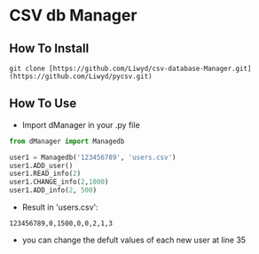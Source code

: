 # CSV db Manager
## How To Install
```
git clone [https://github.com/Liwyd/csv-database-Manager.git](https://github.com/Liwyd/pycsv.git)
```

## How To Use
- Import dManager in your .py file
```python
from dManager import Managedb

user1 = Managedb('123456789', 'users.csv')
user1.ADD_user()
user1.READ_info(2)
user1.CHANGE_info(2,1000)
user1.ADD_info(2, 500)
```

- Result in 'users.csv':
```
123456789,0,1500,0,0,2,1,3
```

- you can change the defult values of each new user at line 35
